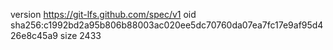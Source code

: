 version https://git-lfs.github.com/spec/v1
oid sha256:c1992bd2a95b806b88003ac020ee5dc70760da07ea7fc17e9af95d426e8c45a9
size 2433
